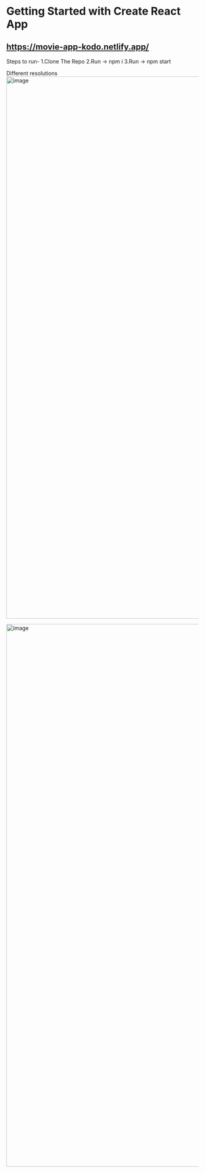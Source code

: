 # Getting Started with Create React App
## https://movie-app-kodo.netlify.app/

Steps to run- 
1.Clone The Repo
2.Run ->  npm i 
3.Run -> npm start



Different resolutions
<img width="1420" alt="image" src="https://github.com/ascharyasoni2807/movie-app/assets/65384919/0c8f47b3-fc57-4628-a734-fda4cee2292e">


<img width="1421" alt="image" src="https://github.com/ascharyasoni2807/movie-app/assets/65384919/f817b215-4b59-4b21-9d8f-e179572d9ee7">
